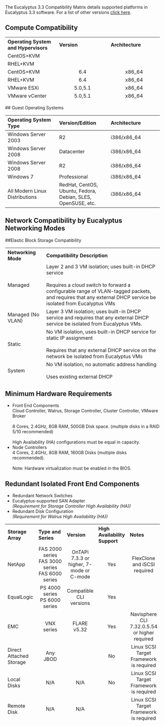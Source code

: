 The Eucalyptus 3.3 Compatibility Matrix details supported platforms in Eucalyptus 3.3 software. For a list of other versions [click here](Eucalyptus-Cloud-Compatibility-Matrix---Overview).

## Compute Compatibility
<table>
<colgroup>
<col width="33%" />
<col width="33%" />
<col width="33%" />
</colgroup>
<thead>
<tr class="header">
<th align="left">Operating System and Hypervisors</th>
<th align="left">Version</th>
<th align="left">Architecture</th>
</tr>
<tr class="even">
<td align="left">CentOS+KVM</td>
<td align="center"> </td>
<td align="center"> </td>
</tr>
<tr class="odd">
<td align="left">RHEL+KVM</td>
<td align="center"> </td>
<td align="center"> </td>
</tr>
<tr class="even">
<td align="left">CentOS+KVM</td>
<td align="center">6.4</td>
<td align="center">x86_64</td>
</tr>
<tr class="odd">
<td align="left">RHEL+KVM</td>
<td align="center">6.4</td>
<td align="center">x86_64</td>
</tr>
<tr class="even">
<td align="left">VMware ESXi</td>
<td align="center">5.0,5.1</td>
<td align="center">x86_64</td>
</tr>
<tr class="odd">
<td align="left">VMware vCenter</td>
<td align="center">5.0,5.1</td>
<td align="center">x86_64</td>
</tr>
</thead>
</tbody>
</table>
## Guest Operating Systems

<table>
<colgroup>
<col width="33%" />
<col width="33%" />
<col width="33%" />
</colgroup>
<thead>
<tr class="header">
<th align="left">Operating System Type</th>
<th align="left">Version/Edition</th>
<th align="left">Architecture</th>
</tr>
</thead>
<tbody>
<tr class="even">
<td align="left">Windows Server 2003</td>
<td align="left">R2</td>
<td align="left">i386/x86_64</td>
</tr>
<tr class="odd">
<td align="left">Windows Server 2008</td>
<td align="left">Datacenter</td>
<td align="left">i386/x86_64</td>
</tr>
<tr class="even">
<td align="left">Windows Server 2008</td>
<td align="left">R2</td>
<td align="left">i386/x86_64</td>
</tr>
<tr class="odd">
<td align="left">Windows 7</td>
<td align="left">Professional</td>
<td align="left">i386/x86_64</td>
</tr>
<tr class="even">
<td align="left">All Modern Linux Distributions</td>
<td align="left"> RedHat, CentOS, Ubuntu, Fedora, Debian, SLES, OpenSUSE, etc. </td>
<td align="left">i386/x86_64</td>
</tr>
</tbody>
</table>

## Network Compatibility by Eucalyptus Networking Modes
<table>
<colgroup>
<col width="25%" />
<col width="75%" />
</colgroup>
<thead>
<tr class="header">
<th align="left">Networking Mode</th>
<th align="left">Compatibility Description</th>
</tr>
<tr class="even">
<td align="left">Managed</td>
<td align="left"> Layer 2 and 3 VM isolation; uses built-in DHCP service<br><br>Requires a cloud switch to forward a configurable range of VLAN-tagged packets, and requires that any external DHCP service be isolated from Eucalyptus VMs</td>
</tr>
<tr class="odd">
<td align="left">Managed (No VLAN)</td>
<td align="left"> Layer 3 VM isolation; uses built-in DHCP service and requires that any external DHCP service be isolated from Eucalyptus VMs. </td>
</tr>
<tr class="even">
<td align="left">Static</td>
<td align="left"> No VM isolation, uses built-in DHCP service for static IP assignment<br><br> Requires that any external DHCP service on the network be isolated from Eucalyptus VMs </td>
</tr>
<tr class="odd">
<td align="left">System</td>
<td align="left"> No VM isolation, no automatic address handling<br><br>Uses existing external DHCP</td>
</tr>
</thead>
<tbody>

##Elastic Block Storage Compatibility
<table>
<colgroup>
<col width="20%" />
<col width="20%" />
<col width="20%" />
<col width="20%" />
<col width="20%" />
</colgroup>
<thead>
<tr class="header">
<th align="left">Storage Array</th>
<th align="left">Type and Series</th>
<th align="left">Version</th>
<th align="left">High Availability Support</th>
<th align="left">Notes</th>
</tr>
<tr class="even">
<td align="left"> NetApp</td>
<td align="center"> FAS 2000 series<br>FAS 3000 series<br>FAS 6000 series</td>
<td align="center"> OnTAPi 7.3.3 or higher, 7-mode or C-mode </td>
<td align="center"> Yes </td>
<td align="center"> FlexClone and iSCSI required </td>
</tr>
<tr class="odd">
<td align="left"> EqualLogic</td>
<td align="center"> PS 4000 series<br>PS 6000 series </td>
<td align="center"> Compatible CLI versions </td>
<td align="center"> Yes </td>
<td align="center"> </td>
</tr>
<tr class="even">
<td align="left"> EMC </td>
<td align="center"> VNX series</td>
<td align="center"> FLARE v5.32</td>
<td align="center"> Yes</td>
<td align="center"> Navisphere CLI 7.32.0.5.54 or higher required</td>
</tr>
<tr class="odd">
<td align="left"> Direct Attached Storage </td>
<td align="center"> Any JBOD </td>
<td align="center"> </td>
<td align="center"> No </td>
<td align="center"> Linux SCSI Target Framework is required </td>
</tr>
<tr class="even">
<td align="left"> Local Disks</td>
<td align="center"> N/A </td>
<td align="center"> N/A </td>
<td align="center"> No </td>
<td align="center"> Linux SCSI Target Framework is required </td>
</tr>
<tr class="odd">
<td align="left"> Remote Disk</td>
<td align="center"> N/A </td>
<td align="center"> N/A </td>
<td align="center"> </td>
<td align="center"> Linux SCSI Target Framework is required </td>
</tr>
</thead>
<tbody>

## Minimum Hardware Requirements
* Front End Components <br> Cloud Controller, Walrus, Storage Controller, Cluster Controller, VMware Broker<br><br>8 Cores, 2.4GHz, 8GB RAM, 500GB Disk space. (multiple disks in a RAID 5/10 recommended)<br><br> High Availability (HA) configurations must be equal in capacity.
* Node Controllers <br>4 Cores, 2.4GHz, 8GB RAM, 160GB Disks (multiple disks recommended).<br><br> Note: Hardware virtualization must be enabled in the BIOS.

## Redundant Isolated Front End Components
* Redundant Network Switches
* Eucalyptus-supported SAN Adapter<br>_(Requirement for Storage Controller High Availability (HA))_
* Redundant Disk Configuration<br>_(Requirement for Walrus High Availability (HA))_